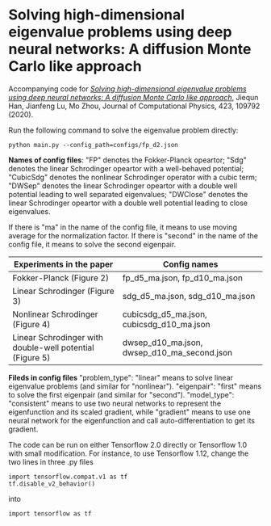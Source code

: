 # Solving high-dimensional eigenvalue problems using deep neural networks: A diffusion Monte Carlo like approach
Accompanying code for [*Solving high-dimensional eigenvalue problems using deep neural networks: A diffusion Monte Carlo like approach*](https://doi.org/10.1016/j.jcp.2020.109792), Jiequn Han, Jianfeng Lu, Mo Zhou, Journal of Computational Physics, 423, 109792 (2020).

Run the following command to solve the eigenvalue problem directly:
```
python main.py --config_path=configs/fp_d2.json
```

**Names of config files**:
"FP" denotes the Fokker-Planck opeartor;
"Sdg" denotes the linear Schrodinger opeartor with a well-behaved potential;
"CubicSdg" denotes the nonlinear Schrodinger operator with a cubic term;
"DWSep" denotes the linear Schrodinger opeartor with a double well potential leading to well separated eigenvalues;
"DWClose" denotes the linear Schrodinger opeartor with a double well potential leading to close eigenvalues.

If there is "ma" in the name of the config file, it means to use moving average for the normalization factor.
If there is "second" in the name of the config file, it means to solve the second eigenpair.

| Experiments in the paper                                     | Config names                                                 |
|--------------------------------------------------------------|--------------------------------------------------------------|
| Fokker-Planck (Figure 2)                                     | fp_d5_ma.json, fp_d10_ma.json                                |
| Linear Schrodinger (Figure 3)                                | sdg_d5_ma.json, sdg_d10_ma.json                              |
| Nonlinear Schrodinger (Figure 4)                             | cubicsdg_d5_ma.json, cubicsdg_d10_ma.json                    |
| Linear Schrodinger with double-well potential (Figure 5)     | dwsep_d10_ma.json, dwsep_d10_ma_second.json                  |


**Fileds in config files**
"problem_type": "linear" means to solve linear eigenvalue problems (and similar for "nonlinear").
"eigenpair": "first" means to solve the first eigenpair (and similar for "second").
"model_type": "consistent" means to use two neural networks to represent the eigenfunction and its scaled gradient, while "gradient" means to use one neural network for the eigenfunction and call auto-differentiation to get its gradient.

The code can be run on either Tensorflow 2.0 directly or Tensorflow 1.0 with small modification. For instance, to use Tensorflow 1.12, change the two lines in three .py files
```
import tensorflow.compat.v1 as tf
tf.disable_v2_behavior()
```
into
```
import tensorflow as tf
```
